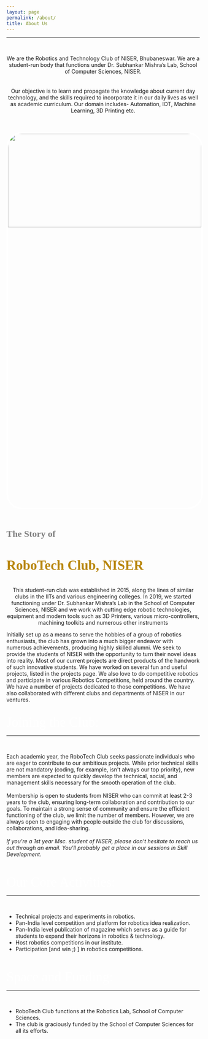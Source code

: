 ```yaml
---
layout: page
permalink: /about/
title: About Us
---
```

<style>
  .adminheading {
    font-size: 35px; 
    color: white; 
    font-family: MyCustomFont;
  }
</style>
<hr>
<div class="veil">
<br>
<p> 
<center>We are the Robotics and Technology Club of NISER, Bhubaneswar. We are a student-run body that functions under Dr. Subhankar Mishra’s Lab, School of Computer Sciences, NISER.</center>


<br>
<br>

<center>Our objective is to learn and propagate the knowledge about current day technology, and the skills required to incorporate it in our daily lives as well as academic curriculum. Our domain includes- Automation, IOT, Machine Learning, 3D Printing etc.</center>
</p>

<br>
<br>

<img src="/images/About1.jpg" height="25%" width="100%" style="border: solid 4px white; border-radius: 40px 40px 40px 40px;">
<br>
<br>

<h4 style="font-size: 24px; color: grey; margin-bottom: 20px; font-family: MyCustomFont">The Story of</h4>

<h3 style="font-size: 35px; color: darkgoldenrod; font-family: MyCustomFont; font-weight: bolder;">RoboTech Club, NISER</h3>
<center><p style="font-weight: 600px;">This student-run club was established in 2015, along the lines of similar clubs in the IITs and various engineering colleges. In 2019, we started functioning under Dr. Subhankar Mishra’s Lab in the School of Computer Sciences, NISER and we work with cutting edge robotic technologies,  equipment and  modern tools such as 3D Printers, various micro-controllers, machining toolkits and numerous other instruments</p></center>
<p style="font-weight: 600px;">Initially set up as a means to serve the hobbies of a group of robotics enthusiasts, the club has grown into a much bigger endeavor with numerous achievements, producing highly skilled alumni. We seek to provide the students of NISER with the opportunity to turn their novel ideas into reality. Most of our current projects are direct products of the handwork of such innovative students. We have worked on several fun and useful projects, listed in the projects page. We also love to do competitive robotics and participate in various Robotics Competitions, held around the country. We have a number of projects dedicated to those competitions. We have also collaborated with different clubs and departments of NISER in our ventures.</p>
<br>
<span class="adminheading">Joining the Club:</span>
<hr>
<br>
<p>Each academic year, the RoboTech Club seeks passionate individuals who are eager to contribute to our ambitious projects. While prior technical skills are not mandatory (coding, for example, isn't always our top priority), new members are expected to quickly develop the technical, social, and management skills necessary for the smooth operation of the club. 
<br>
<br>
Membership is open to students from NISER who can commit at least 2-3 years to the club, ensuring long-term collaboration and contribution to our goals. To maintain a strong sense of community and ensure the efficient functioning of the club, we limit the number of members. However, we are always open to engaging with people outside the club for discussions, collaborations, and idea-sharing.
<br>
<br>
<i>If you're a 1st year Msc. student of NISER, please don't hesitate to reach us out through an email. You'll probably get a place in our sessions in Skill Development.</i>
</p>
<br>

<span class="adminheading">Our Core Activities:
</span>
<hr>
<br>
<p>
<ul>
<li>Technical projects and experiments in robotics.</li>
<li>Pan-India level competition and platform for robotics idea realization.</li>
<li>Pan-India level publication of magazine which serves as a guide for students to expand their horizons in robotics & technology.</li>
<li>Host robotics competitions in our institute.</li>
<li>Participation [and win ;) ] in robotics competitions.</li>
</ul>
</p>
<br>

<span class="adminheading">Space and Funding:
</span>
<hr>
<br>
<p>
<ul>
<li>RoboTech Club functions at the Robotics Lab, School of Computer Sciences.</li>
<li>The club is graciously funded by the School of Computer Sciences for all its efforts.</li>
</ul>
</p>
<br>
